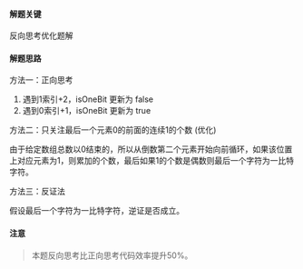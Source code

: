 #### 解题关键

反向思考优化题解

#### 解题思路

方法一：正向思考

1. 遇到1索引+2，isOneBit 更新为 false
2. 遇到0索引+1，isOneBit 更新为 true

方法二：只关注最后一个元素0的前面的连续1的个数 (优化)

由于给定数组总数以0结束的，所以从倒数第二个元素开始向前循环，如果该位置上对应元素为1，则累加的个数，最后如果1的个数是偶数则最后一个字符为一比特字符。

方法三：反证法

假设最后一个字符为一比特字符，逆证是否成立。

#### 注意

> 本题反向思考比正向思考代码效率提升50%。

